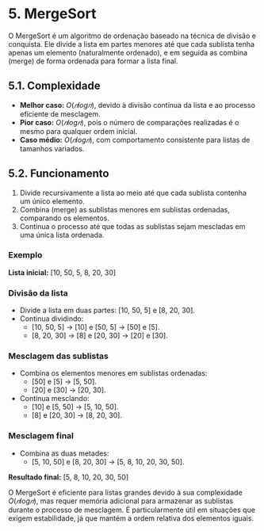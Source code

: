 # 5. MergeSort

O MergeSort é um algoritmo de ordenação baseado na técnica de divisão e conquista. Ele divide a lista em partes menores até que cada sublista tenha apenas um elemento (naturalmente ordenado), e em seguida as combina (merge) de forma ordenada para formar a lista final.

## 5.1. Complexidade

- **Melhor caso:** $O(𝑛 log 𝑛)$, devido à divisão contínua da lista e ao processo eficiente de mesclagem.
- **Pior caso:** $O(𝑛 log 𝑛)$, pois o número de comparações realizadas é o mesmo para qualquer ordem inicial.
- **Caso médio:** $O(𝑛 log 𝑛)$, com comportamento consistente para listas de tamanhos variados.

## 5.2. Funcionamento

1. Divide recursivamente a lista ao meio até que cada sublista contenha um único elemento.
2. Combina (merge) as sublistas menores em sublistas ordenadas, comparando os elementos.
3. Continua o processo até que todas as sublistas sejam mescladas em uma única lista ordenada.

### Exemplo

**Lista inicial:** [10, 50, 5, 8, 20, 30]

### Divisão da lista

- Divide a lista em duas partes: [10, 50, 5] e [8, 20, 30].
- Continua dividindo:
    - [10, 50, 5] → [10] e [50, 5] → [50] e [5].
    - [8, 20, 30] → [8] e [20, 30] → [20] e [30].

### Mesclagem das sublistas

- Combina os elementos menores em sublistas ordenadas:
    - [50] e [5] → [5, 50].
    - [20] e [30] → [20, 30].
- Continua mesclando:
    - [10] e [5, 50] → [5, 10, 50].
    - [8] e [20, 30] → [8, 20, 30].

### Mesclagem final

- Combina as duas metades:
    - [5, 10, 50] e [8, 20, 30] → [5, 8, 10, 20, 30, 50].

**Resultado final:** [5, 8, 10, 20, 30, 50]

O MergeSort é eficiente para listas grandes devido à sua complexidade $O(𝑛 log 𝑛)$, mas requer memória adicional para armazenar as sublistas durante o processo de mesclagem. É particularmente útil em situações que exigem estabilidade, já que mantém a ordem relativa dos elementos iguais.